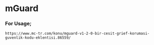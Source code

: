 # mGuard

### For Usage;

```https://www.mc-tr.com/konu/mguard-v1-2-0-bir-cesit-grief-korumasi-guvenlik-kodu-eklentisi.86559/```
